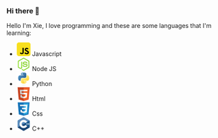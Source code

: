 ### Hi there 👋

Hello I'm Xie, I love programming and these are some languages that I'm learning:

-   ![python](/images/javascript.png) Javascript
-   ![python](/images/node-js.png) Node JS
-   ![python](/images/python.png) Python
-   ![python](/images/html.png) Html
-   ![python](/images/css3.png) Css
-   ![python](/images/c.png) C++
